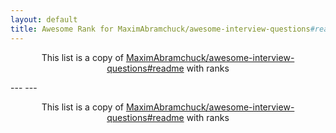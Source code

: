 ```yaml
---
layout: default
title: Awesome Rank for MaximAbramchuck/awesome-interview-questions#readme
---
```


<p align="center">
	This list is a copy of <a href="https://github.com/MaximAbramchuck/awesome-interview-questions#readme">MaximAbramchuck/awesome-interview-questions#readme</a> with ranks
</p>
---
---
<p align="center">
	This list is a copy of <a href="https://github.com/MaximAbramchuck/awesome-interview-questions#readme">MaximAbramchuck/awesome-interview-questions#readme</a> with ranks
</p>
